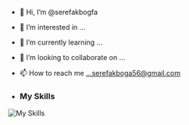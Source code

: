 - 👋 Hi, I’m @serefakbogfa
- 👀 I’m interested in ...
- 🌱 I’m currently learning ...
- 💞️ I’m looking to collaborate on ...
- 📫 How to reach me ...serefakboga56@gmail.com

- ### My Skills
![My Skills](https://skillicons.dev/icons?i=c#,Boostrap,php,laravel,linux,react,mysql,postgresql,docker)

<!---
serefakbogfa/serefakbogfa is a ✨ special ✨ repository because its `README.md` (this file) appears on your GitHub profile.
You can click the Preview link to take a look at your changes.
--->
